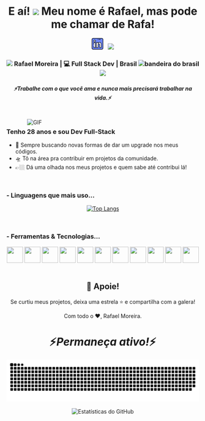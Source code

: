<div align="center" style="list-style: none">
  
 <h1> E aí! <img src="https://media.giphy.com/media/hvRJCLFzcasrR4ia7z/giphy.gif" width="25px"> Meu nome é Rafael, mas pode me chamar de Rafa!</h1>

 <p align="center">
   <a href="https://www.linkedin.com/in/rafael-moreira-lima-70ba71226/"><img height="30" src="https://raw.githubusercontent.com/8bithemant/8bithemant/master/linkedin.png?raw=true"></a>&nbsp;&nbsp;
   <a href="mailto:rflmoreiralima@gmail.com"><img src="https://img.shields.io/badge/-Gmail-%23333?style=for-the-badge&logo=gmail&logoColor=white" target="_blank"></a>
 </p>
 
<div align="center">
 <h3>
    <img src="https://media.giphy.com/media/WUlplcMpOCEmTGBtBW/giphy.gif" width="30">
   Rafael Moreira | 💻 Full Stack Dev | Brasil <img width="25" height="25" src="https://img.icons8.com/external-justicon-lineal-color-justicon/64/external-brazil-flag-countrys-flags-justicon-lineal-color-justicon.png" alt="bandeira do brasil"/> 
    <img src="https://media.giphy.com/media/WUlplcMpOCEmTGBtBW/giphy.gif" width="30">
 </h3>
</div>

<h5 align="center">
   <i>⚡️Trabalhe com o que você ama e nunca mais precisará trabalhar na vida.⚡️</i>
  </h5>
</div>
  <br />
<img align="right" width="450px" alt="GIF" src="https://github.com/IsaacAndra/IsaacAndra/assets/95106435/de4251cb-6a03-4560-9fc8-4edbff45bcab" />
  <p><h3>Tenho 28 anos e sou Dev Full-Stack</h3> </p> 
    
  - 🔭 Sempre buscando novas formas de dar um upgrade nos meus códigos.
  - 🛸 Tô na área pra contribuir em projetos da comunidade.
  - 👉🏼 Dá uma olhada nos meus projetos e quem sabe até contribui lá!
<br/>
  
<p align="center">
  <h3> - Linguagens que mais uso... </h3>
</p>
 
<div align="center">
  
 [![Top Langs](https://github-readme-stats.vercel.app/api/top-langs/?username=rflmoreira&layout=compact&theme=radical&hide_progress=true)](https://github.com/rflmoreira/github-readme-stats)
</div>
  <br/>


 ### - Ferramentas & Tecnologias...
<div align="center">
  <img src="https://cdn.jsdelivr.net/gh/devicons/devicon/icons/html5/html5-original.svg" height="42" width="42" />
 <img src="https://cdn.jsdelivr.net/gh/devicons/devicon/icons/css3/css3-original.svg" height="42" width="42" />
  <img src="https://cdn.jsdelivr.net/gh/devicons/devicon/icons/javascript/javascript-original.svg" height="42" width="42" />
 <img src="https://cdn.jsdelivr.net/gh/devicons/devicon/icons/java/java-original.svg" height="42" width="42" />
  <img src="https://cdn.jsdelivr.net/gh/devicons/devicon@latest/icons/python/python-original.svg" height="42" width="42"/>
  <img src="https://cdn.jsdelivr.net/gh/devicons/devicon@latest/icons/angular/angular-original.svg" height="42" width="42"/>
 <img src="https://cdn.jsdelivr.net/gh/devicons/devicon/icons/spring/spring-original.svg" height="42" width="42"/>
 <img src="https://cdn.jsdelivr.net/gh/devicons/devicon@latest/icons/mysql/mysql-original.svg" height="42" width="42"/>
 <img src="https://cdn.jsdelivr.net/gh/devicons/devicon@latest/icons/docker/docker-original.svg" height="42" width="42"/>
  <img src="https://cdn.jsdelivr.net/gh/devicons/devicon@latest/icons/linux/linux-original.svg" height="42" width="42"/>
  <img src="https://cdn.jsdelivr.net/gh/devicons/devicon@latest/icons/ubuntu/ubuntu-original.svg" height="42" width="42"/>

</div>

<br />

<h2 align="center">🤝 Apoie!</h2>

<p align="center">Se curtiu meus projetos, deixa uma estrela ⭐ e compartilha com a galera!</p>

<div align="center">Com todo o ❤️, Rafael Moreira.</div>

<h1 align="center">⚡️<i>Permaneça ativo!</i>⚡️</h1>
<div align="center">

![snake gif](https://github.com/rflmoreira/rflmoreira/blob/main/github-contribution-grid-snake-dark.svg)

</div>
  <p align="center">
        <img src="https://raw.githubusercontent.com/mayhemantt/mayhemantt/Update/svg/Bottom.svg" alt="Estatísticas do GitHub" />
</p>

